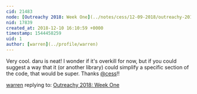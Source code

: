 ```yaml
---
cid: 21483
node: [Outreachy 2018: Week One](../notes/cess/12-09-2018/outreachy-2018-week-one)
nid: 17839
created_at: 2018-12-10 16:10:59 +0000
timestamp: 1544458259
uid: 1
author: [warren](../profile/warren)
---
```


 Very cool. daru is neat! I wonder if it's overkill for now, but if you could suggest a way that it (or another library) could simplify a specific section of the code, that would be super. Thanks [@cess](/profile/cess)!!

[warren](../profile/warren) replying to: [Outreachy 2018: Week One](../notes/cess/12-09-2018/outreachy-2018-week-one)

